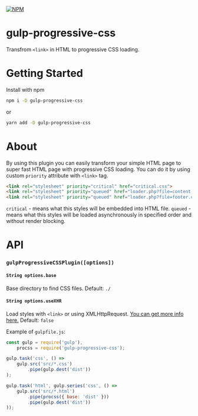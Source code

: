 [![NPM](https://nodei.co/npm/gulp-progressive-css.png?downloads=true&downloadRank=true&stars=true)](https://nodei.co/npm/gulp-progressive-css/)

# gulp-progressive-css

Transfrom `<link>` in HTML to progressive CSS loading.

# Getting Started

Install with npm
```bash
npm i -D gulp-progressive-css
```
or
```bash
yarn add -D gulp-progressive-css
```

# About

By using this plugin you can easily transform your simple HTML page to super fast HTML page with progressive CSS loading. You can do it by using custom `priority` attribute with `<link>` tag.

```html
<link rel="stylesheet" priority="critical" href="critical.css">
<link rel="stylesheet" priority="queued" href="loader.php?file=content.css&sleep=2">
<link rel="stylesheet" priority="queued" href="loader.php?file=footer.css&sleep=4">
```

`critical` - means what this styles will be embedded into HTML file.
`queued` - means what this styles will be loaded asynchronously in specified order and without render blocking.

# API

### `gulpProgressiveCSSPlugin([options])`

#### `String options.base`

Base directory to find CSS files.
Default: `./`

#### `String options.useXHR`

Load styles with `<link>` or using XMLHttpRequest. [You can get more info here.](https://github.com/TrigenSoftware/import-css#about)
Default: `false`

Example of `gulpfile.js`:
```js
const gulp = require('gulp'),
	procss = require('gulp-progressive-css');

gulp.task('css', () =>
	gulp.src('src/*.css')
		.pipe(gulp.dest('dist'))
);

gulp.task('html', gulp.series('css', () =>
	gulp.src('src/*.html')
		.pipe(procss({ base: 'dist' }))
		.pipe(gulp.dest('dist'))
));
```
